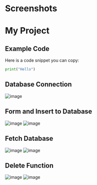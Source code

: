 # Screenshots


# My Project

## Example Code

Here is a code snippet you can copy:

```python
print("Hello")
```

## Database Connection

![image](https://github.com/user-attachments/assets/9b6ebf0a-6fd9-490f-9387-c851ea5590bb)

## Form and Insert to Database

![image](https://github.com/user-attachments/assets/ff94f3a5-52c0-44fd-bae7-1d750295d153)
![image](https://github.com/user-attachments/assets/3d0833c8-a320-4956-a586-73db4a9948c6)

## Fetch Database

![image](https://github.com/user-attachments/assets/40949453-794c-4df6-8218-dca9bf8831c7)
![image](https://github.com/user-attachments/assets/49802165-d331-4888-a17b-13274088d070)

## Delete Function

![image](https://github.com/user-attachments/assets/05e5660c-7414-4650-8cf4-e081a211d267)
![image](https://github.com/user-attachments/assets/3b13cfbc-6522-4142-883f-19eb586d0af7)







